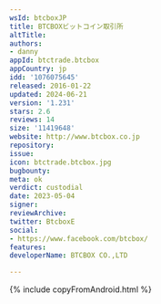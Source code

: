 ```yaml
---
wsId: btcboxJP
title: BTCBOXビットコイン取引所
altTitle: 
authors:
- danny
appId: btctrade.btcbox
appCountry: jp
idd: '1076075645'
released: 2016-01-22
updated: 2024-06-21
version: '1.231'
stars: 2.6
reviews: 14
size: '11419648'
website: http://www.btcbox.co.jp
repository: 
issue: 
icon: btctrade.btcbox.jpg
bugbounty: 
meta: ok
verdict: custodial
date: 2023-05-04
signer: 
reviewArchive: 
twitter: BtcboxE
social:
- https://www.facebook.com/btcbox/
features: 
developerName: BTCBOX CO.,LTD

---
```


{% include copyFromAndroid.html %}
